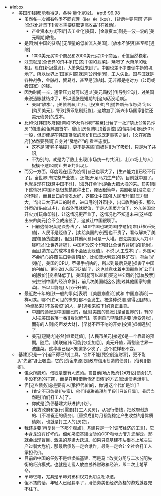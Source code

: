 - #inbox
    - [美国印钱][都能看得见](https://www.zhihu.com/question/461935081)，各种[量化宽松]。 #pt8-99.98
        - 虽然每一次都有各类不同的理（jie）由（kou），[背后主要原因]还是[全球化背景下][资本需要获取更高收益][在推动]。
            - 产业资本方式不断[去工业化]美国，[金融资本]则是一波一波的[美元周期]收割。
        - 是因为[中国的货品][无限量的低价流入美国]，[放水不够狠]甚至都[通缩]
            - 1000美元买10个商品和2000美元买20个商品，币值当然稳定。
        - 过去就是[全世界的资本家]在[割中国的韭菜]，延迟了[大萧条的危机]。现在[新冠爆发]，大萧条就来到了。中国也差不多要倒牛奶的境地了。所以世界上[国家内部]就是[公司倒闭]，工人失业。国与国就是各种战争，金融战，贸易战，甚至是[热战]。无非都是抢对方（公司或者国家）的钱。
        - 因为时间一长，通常压力就可以通过[美元霸权][传导到全球]，对美国来说通胀就结束了，所以通胀是短期的[这句话没毛病]。
            - 美国“放水”，[美债利率]上升。[投资者]会[抛售新兴市场货币]以[购买美元]，导致[货币急剧贬值]，这增加了[新兴市场国家][偿还美元债务]的成本。
        - 比如说[韩国政府]强调的“不允许炒房”甚至[出台了一批]“禁止公务员炒房”的[法案]但韩国首尔、釜山[房价]却[顶着调控][疫情期间]暴涨50%一般，但即使是在韩国[暴涨的房价][已成既定事实之后]，[文在寅政府][依然要强调]自身对“房地产”的[看空态度]。
            - 这不是[死鸭子嘴硬]，更不是某些[自媒体][为了吸粉]，只是为了共识。
            - 不为别的，就是为了防止出现[市场统一的共识]，让[市场上的人]捉摸不透以[防止共识的出现]。
        - 而另一方面，印度现在[因为疫情]自己也事大了，[生产能力][已经不行了]。全世界[有完整产业链]，还能[开足马力生产]的，目前就中国了。也就是现在[就算中国不想]，[海外订单]也是会大把大把的来。其实[眼下这情况]中国不是很想搞这种出口，原因很简单，美国老是[没完没了的印钱]，而且出口的情况太好，这都让中国的[人民币升值]压力很大，当出口大于进口的时候，进口用的[外币]少，出口收到的多，那么外币的[供应过多]，自然外币就贬值，于是人民币升值了，外加美国全开火力[玩命印钱]，让这情况更严重了，这情况也不知道未来[这些印出来的美元]会不会成废纸了，这就让中国很烦了。
            - 目前这情况真是没办法了，如果中国也跟美国[学这招]来[让货币贬值]，人民币是贬值了，[卖给美国的东西]也不贵了，看似解决了美国的[通货膨胀]，但是[其他问题]可是一大堆。首先美国大马力印钱可以[让世界背锅]，中国可没这个印钱[让全世界背锅]的[能耐]。而且[造东西的成本][也不会因此贬值]，不说[人工成本]了，外国可不会好心的把[进口物资]降价，比如澳大利亚的[铁矿石]，荷兰[光刻机]，美国的CPU，苹果手机啥的，所以到最后只是[损害了中国的利益]。更别说[人民币贬值]了，这也就意味着中国那些[好公司]的[股价][变相降低了]，美国[就可以趁机]买这些公司的[低价股票]来[控制中国的经济命脉]，前几次美国就这么[割过其他国家的韭菜]。所以只能是[人民币升值]。
        - 最近数十年的[铁一般的事实]表明：[美股崩盘论]就和[中国崩溃论]一样可笑。哪个[在可见的未来]都不会发生。被这种说法[骗得团团转]，[龟缩起来][不敢投资]的人，是[通胀来临下]的真正韭菜。
            - 中国的通胀是中国自己的，但是[美国的通胀][是全世界的]，有的人[把美国数落一番][看似解气]，实则自己早晚还是要[承受通胀]，而有的人则[闷声发大财]，[早就不声不响的开始]投资[抵御通胀]了。
            - 美元[短期内]必然[继续贬值]，[人民币美元]接近6是一个靠谱的预期。随后，[美联储]有可能[恢复加息]，美元升值，再割全世界一波韭菜。这种事已经不知道多少次了，连个花样都不变。
    - [基建]只是一个[迫不得已的]工具，它并不能[凭空创造财富]，更不能从“先富”身上吸血，它的[资金来源]是[政府信用创造的债务]，[俗称][借钱]。
        - 但众所周知，借钱是要有人还的。而目前[地方政府]26万亿[债务][几乎没有还的打算]，而是在用[借新债还旧债]的方式[延缓债务爆炸]。
        - 但[这些债务]总是要有人[承担代价]的，你说[这个代价是谁]？
            - [肯定不可能是][先富]，他们[避税逃税的手段][日新月异]，最后当然是[咱们打工人]了。
            - 你就是[负债基建大跃进]的代价。
            - [地方政府和银行]需要[打工人买房]，从银行借钱，把政府创造的、[不准备还的债务]，[替换成][每月都能稳定产生收益的][优质债务]，也就是打工人的[房贷]。
        - 我还是要[再复读一下那个观点]，基建只是一个[调节经济的工具]，它本身是没有好坏的。但如果把基建拉动的GDP和地方官升迁绑定，那就会出现盲目、激进的基建大跃进。如果只搞基建不从根本上解决生产过剩大危机，那最后债务一定会爆炸。最终一定会让全社会打工人承担代价。
        - 目前的中国的任务不是继续搞基建，而是马上改变分配与二次分配失衡的经济模式。也就是让富人放血滋养财政和经济，即二次土地革命。
        - 革命很难，尤其是革命对象和权力长期互相渗透。
        - 但不搞的话，年轻人已经躺平了，用债务美化经济危机的游戏就要兜不住了。
